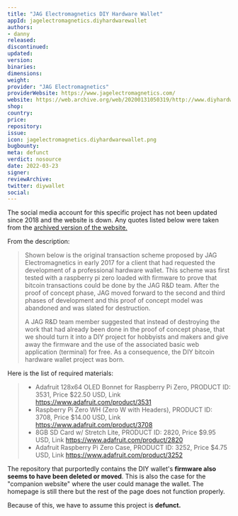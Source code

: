 ```yaml
---
title: "JAG Electromagnetics DIY Hardware Wallet"
appId: jagelectromagnetics.diyhardwarewallet
authors:
- danny
released: 
discontinued: 
updated: 
version: 
binaries: 
dimensions: 
weight: 
provider: "JAG Electromagnetics"
providerWebsite: https://www.jagelectromagnetics.com/
website: https://web.archive.org/web/20200131050319/http://www.diyhardwarewallet.com:80/
shop: 
country: 
price: 
repository: 
issue: 
icon: jagelectromagnetics.diyhardwarewallet.png
bugbounty: 
meta: defunct
verdict: nosource
date: 2022-03-23
signer: 
reviewArchive: 
twitter: diywallet
social: 
---
```



The social media account for this specific project has not been updated since 2018 and the website is down. Any quotes listed below were taken from the [archived version of the website.](https://web.archive.org/web/20200131050319/http://www.diyhardwarewallet.com:80/)

From the description:

> Shown below is the original transaction scheme proposed by JAG Electromagnetics in early 2017 for a client that had requested the development of a professional hardware wallet. This scheme was first tested with a raspberry pi zero loaded with firmware to prove that bitcoin transactions could be done by the JAG R&D team. After the proof of concept phase, JAG moved forward to the second and third phases of development and this proof of concept model was abandoned and was slated for destruction.
>
> A JAG R&D team member suggested that instead of destroying the work that had already been done in the proof of concept phase, that we should turn it into a DIY project for hobbyists and makers and give away the firmware and the use of the associated basic web application (terminal) for free. As a consequence, the DIY bitcoin hardware wallet project was born.

Here is the list of required materials:

> - Adafruit 128x64 OLED Bonnet for Raspberry Pi Zero, PRODUCT ID: 3531, Price $22.50 USD, Link https://www.adafruit.com/product/3531
> - Raspberry Pi Zero WH (Zero W with Headers), PRODUCT ID: 3708, Price $14.00 USD, Link https://www.adafruit.com/product/3708
> - 8GB SD Card w/ Stretch Lite, PRODUCT ID: 2820, Price $9.95 USD, Link https://www.adafruit.com/product/2820
> - Adafruit Raspberry Pi Zero Case, PRODUCT ID: 3252, Price $4.75 USD, Link https://www.adafruit.com/product/3252

The repository that purportedly contains the DIY wallet's **firmware also seems to have been deleted or moved**. This is also the case for the "companion website" where the user could manage the wallet. The homepage is still there but the rest of the page does not function properly.

Because of this, we have to assume this project is **defunct.**